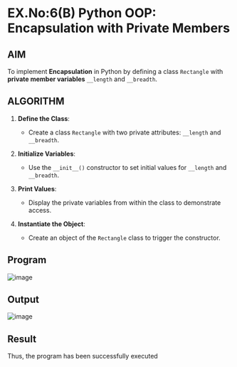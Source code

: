# EX.No:6(B) Python OOP: Encapsulation with Private Members

## AIM

To implement **Encapsulation** in Python by defining a class `Rectangle` with **private member variables** `__length` and `__breadth`.



## ALGORITHM

1. **Define the Class**:
   - Create a class `Rectangle` with two private attributes: `__length` and `__breadth`.

2. **Initialize Variables**:
   - Use the `__init__()` constructor to set initial values for `__length` and `__breadth`.

3. **Print Values**:
   - Display the private variables from within the class to demonstrate access.

4. **Instantiate the Object**:
   - Create an object of the `Rectangle` class to trigger the constructor.


## Program
![image](https://github.com/user-attachments/assets/384b401c-7524-4583-8569-ad55f0a35fd5)

## Output
![image](https://github.com/user-attachments/assets/f6733a07-edff-45ef-ba18-23dd2cf33354)

## Result
Thus, the program has been successfully executed
